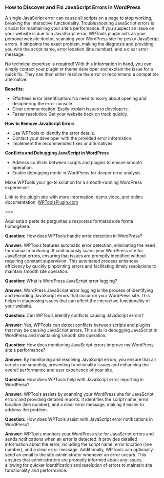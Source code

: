 ### How to Discover and Fix JavaScript Errors in WordPress

A single JavaScript error can cause all scripts on a page to stop working, breaking the interactive functionality. Troubleshooting JavaScript errors is crucial for maintaining your site's performance. If you suspect an issue on your website is due to a JavaScript error, WPTools plugin acts as your personal website doctor, scanning your WordPress site for pesky JavaScript errors. It pinpoints the exact problem, making the diagnosis and providing you with the script name, error location (line number), and a clear error message.

No technical expertise is required! With this information in hand, you can simply contact your plugin or theme developer and explain the issue for a quick fix. They can then either resolve the error or recommend a compatible alternative.

**Benefits:**
- Effortless error identification: No need to worry about opening and deciphering the error console.
- Clear communication: Easily explain issues to developers.
- Faster resolution: Get your website back on track quickly.

**How to Remove JavaScript Errors**
- Use WPTools to identify the error details.
- Contact your developer with the provided error information.
- Implement the recommended fixes or alternatives.

**Conflicts and Debugging JavaScript in WordPress**
- Address conflicts between scripts and plugins to ensure smooth operation.
- Enable debugging mode in WordPress for deeper error analysis.

Make WPTools your go-to solution for a smooth-running WordPress experience!

Link to the plugin site with more information, demo video, and online documentation: [WPToolsPlugin.com](https://wptoolsPlugin.com)

===

Aqui está a parte de perguntas e respostas formatada de forma homogênea:

**Question:**
How does WPTools handle error detection in WordPress?

**Answer:**
WPTools features automatic error detection, eliminating the need for manual monitoring. It continuously scans your WordPress site for JavaScript errors, ensuring that issues are promptly identified without requiring constant supervision. This automated process enhances efficiency by quickly pinpointing errors and facilitating timely resolutions to maintain smooth site operation.

**Question:**
What is WordPress JavaScript error logging?

**Answer:**
WordPress JavaScript error logging is the process of identifying and recording JavaScript errors that occur on your WordPress site. This helps in diagnosing issues that can affect the interactive functionality of your website.

**Question:**
Can WPTools identify conflicts causing JavaScript errors?

**Answer:**
Yes, WPTools can detect conflicts between scripts and plugins that may be causing JavaScript errors. This aids in debugging JavaScript in WordPress and maintaining smooth site operation.

**Question:**
How does monitoring JavaScript errors improve my WordPress site's performance?

**Answer:**
By monitoring and resolving JavaScript errors, you ensure that all scripts run smoothly, preventing functionality issues and enhancing the overall performance and user experience of your site.

**Question:**
How does WPTools help with JavaScript error reporting in WordPress?

**Answer:**
WPTools assists by scanning your WordPress site for JavaScript errors and providing detailed reports. It identifies the script name, error location (line number), and a clear error message, making it easier to address the problem.

**Question:**
How does WPTools assist with JavaScript error notifications in WordPress?

**Answer:**
WPTools monitors your WordPress site for JavaScript errors and sends notifications when an error is detected. It provides detailed information about the error, including the script name, error location (line number), and a clear error message. Additionally, WPTools can optionally send an email to the site administrator whenever an error occurs. This ensures that administrators are promptly informed about any issues, allowing for quicker identification and resolution of errors to maintain site functionality and performance.
